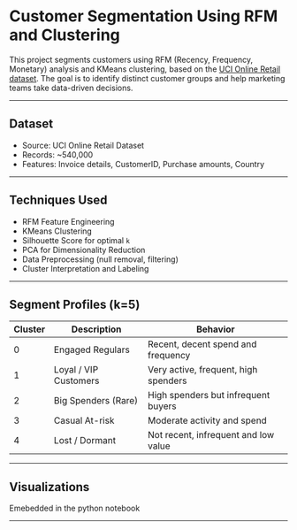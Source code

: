 # Customer Segmentation Using RFM and Clustering

This project segments customers using RFM (Recency, Frequency, Monetary) analysis and KMeans clustering, based on the [UCI Online Retail dataset](https://archive.ics.uci.edu/ml/datasets/online+retail). The goal is to identify distinct customer groups and help marketing teams take data-driven decisions.

---

## Dataset
- Source: UCI Online Retail Dataset
- Records: ~540,000
- Features: Invoice details, CustomerID, Purchase amounts, Country

---

## Techniques Used
- RFM Feature Engineering
- KMeans Clustering
- Silhouette Score for optimal `k`
- PCA for Dimensionality Reduction
- Data Preprocessing (null removal, filtering)
- Cluster Interpretation and Labeling

---

## Segment Profiles (k=5)

| Cluster | Description            | Behavior                                      |
|---------|------------------------|-----------------------------------------------|
| 0       | Engaged Regulars       | Recent, decent spend and frequency            |
| 1       | Loyal / VIP Customers  | Very active, frequent, high spenders          |
| 2       | Big Spenders (Rare)    | High spenders but infrequent buyers           |
| 3       | Casual At-risk         | Moderate activity and spend                   |
| 4       | Lost / Dormant         | Not recent, infrequent and low value          |

---

## Visualizations

Emebedded in the python notebook

---

